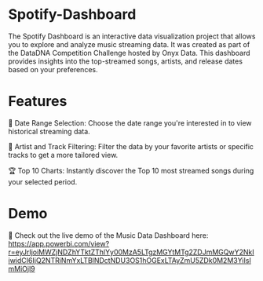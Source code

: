 # Spotify-Dashboard
 The Spotify Dashboard is an interactive data visualization project that allows you to explore and analyze music streaming data. It was created as part of the DataDNA Competition Challenge hosted by Onyx Data. This dashboard provides insights into the top-streamed songs, artists, and release dates based on your preferences.


# Features
📅 Date Range Selection: Choose the date range you're interested in to view historical streaming data.

🎤 Artist and Track Filtering: Filter the data by your favorite artists or specific tracks to get a more tailored view.

🏆 Top 10 Charts: Instantly discover the Top 10 most streamed songs during your selected period.

# Demo
🚀 Check out the live demo of the Music Data Dashboard here: https://app.powerbi.com/view?r=eyJrIjoiMWZjNDZhYTktZThlYy00MzA5LTgzMGYtMTg2ZDJmMGQwY2NkIiwidCI6IjQ2NTRiNmYxLTBlNDctNDU3OS1hOGExLTAyZmU5ZDk0M2M3YiIsImMiOjl9



